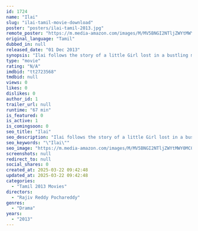```yaml
---
id: 1724
name: "Ilai"
slug: "ilai-tamil-movie-download"
poster: "posters/ilai-tamil-2013.jpg"
remote_poster: "https://m.media-amazon.com/images/M/MV5BNGI2NTljZWYtMWY0MC00MmRhLWI3N2EtZDA1OTBmMWIyZTI4XkEyXkFqcGdeQXVyMjc0MjQ1MTU@._V1_SX300.jpg"
original_language: "Tamil"
dubbed_in: null
released_date: "01 Dec 2013"
synopsis: "Ilai follows the story of a little Girl lost in a bustling metropolis. She doesn't speak the city's language and wanders about its hostile streets to find a way to her home. Lost and forlorn, she instinctively lures a kind baker, ..."
type: "movie"
rating: "N/A"
imdbid: "tt2723568"
tmdbid: null
views: 0
likes: 0
dislikes: 0
author_id: 1
trailer_url: null
runtime: "67 min"
is_featured: 0
is_active: 1
is_comingsoon: 0
seo_title: "Ilai"
seo_description: "Ilai follows the story of a little Girl lost in a bustling metropolis. She doesn't speak the city's language and wanders about its hostile streets to find a way to her home. Lost and forlorn, she instinctively lures a kind baker, ..."
seo_keywords: "\"Ilai\""
seo_image: "https://m.media-amazon.com/images/M/MV5BNGI2NTljZWYtMWY0MC00MmRhLWI3N2EtZDA1OTBmMWIyZTI4XkEyXkFqcGdeQXVyMjc0MjQ1MTU@._V1_SX300.jpg"
screenshots: null
redirect_to: null
social_shares: 0
created_at: 2025-03-22 09:42:48
updated_at: 2025-03-22 09:42:48
categories:
  - "Tamil 2013 Movies"
directors:
  - "Rajiv Reddy Pochareddy"
genres:
  - "Drama"
years:
  - "2013"
---
```

